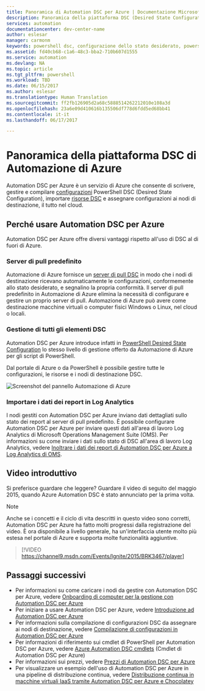 ```yaml
---
title: Panoramica di Automation DSC per Azure | Documentazione Microsoft
description: Panoramica della piattaforma DSC (Desired State Configuration) di Automazione di Azure, dei termini a essa relativi e dei problemi noti
services: automation
documentationcenter: dev-center-name
author: eslesar
manager: carmonm
keywords: powershell dsc, configurazione dello stato desiderato, powershell dsc azure
ms.assetid: fd40cb68-c1a6-48c3-bba2-710b607d1555
ms.service: automation
ms.devlang: NA
ms.topic: article
ms.tgt_pltfrm: powershell
ms.workload: TBD
ms.date: 06/15/2017
ms.author: eslesar
ms.translationtype: Human Translation
ms.sourcegitcommit: ff2fb126905d2a68c5888514262212010e108a3d
ms.openlocfilehash: 23a6e09d410616b135506df778d6fdd5ed68bb41
ms.contentlocale: it-it
ms.lasthandoff: 06/17/2017

---
```


# <a name="azure-automation-dsc-overview"></a>Panoramica della piattaforma DSC di Automazione di Azure

Automation DSC per Azure è un servizio di Azure che consente di scrivere, gestire e compilare [configurazioni](https://msdn.microsoft.com/powershell/dsc/configurations) PowerShell DSC (Desired State Configuration), importare [risorse DSC](https://msdn.microsoft.com/powershell/dsc/resources) e assegnare configurazioni ai nodi di destinazione, il tutto nel cloud.

## <a name="why-use-azure-automation-dsc"></a>Perché usare Automation DSC per Azure

Automation DSC per Azure offre diversi vantaggi rispetto all'uso di DSC al di fuori di Azure.

### <a name="built-in-pull-server"></a>Server di pull predefinito

Automazione di Azure fornisce un [server di pull DSC](https://msdn.microsoft.com/en-us/powershell/dsc/pullserver) in modo che i nodi di destinazione ricevano automaticamente le configurazioni, conformemente allo stato desiderato, e segnalino la propria conformità.
Il server di pull predefinito in Automazione di Azure elimina la necessità di configurare e gestire un proprio server di pull.
Automazione di Azure può avere come destinazione macchine virtuali o computer fisici Windows o Linux, nel cloud o locali.

### <a name="management-of-all-your-dsc-artifacts"></a>Gestione di tutti gli elementi DSC

Automation DSC per Azure introduce infatti in [PowerShell Desired State Configuration](https://msdn.microsoft.com/powershell/dsc/overview) lo stesso livello di gestione offerto da Automazione di Azure per gli script di PowerShell.

Dal portale di Azure o da PowerShell è possibile gestire tutte le configurazioni, le risorse e i nodi di destinazione DSC.

![Screenshot del pannello Automazione di Azure](./media/automation-dsc-overview/azure-automation-blade.png)

### <a name="import-reporting-data-into-log-analytics"></a>Importare i dati dei report in Log Analytics

I nodi gestiti con Automation DSC per Azure inviano dati dettagliati sullo stato dei report al server di pull predefinito.
È possibile configurare Automation DSC per Azure per inviare questi dati all'area di lavoro Log Analytics di Microsoft Operations Management Suite (OMS).
Per informazioni su come inviare i dati sullo stato di DSC all'area di lavoro Log Analytics, vedere [Inoltrare i dati dei report di Automation DSC per Azure a Log Analytics di OMS](automation-dsc-diagnostics.md).

## <a name="introduction-video"></a>Video introduttivo

Si preferisce guardare che leggere? Guardare il video di seguito del maggio 2015, quando Azure Automation DSC è stato annunciato per la prima volta.

>[!NOTE]
>Anche se i concetti e il ciclo di vita descritti in questo video sono corretti, Automation DSC per Azure ha fatto molti progressi dalla registrazione del video.
>È ora disponibile a livello generale, ha un'interfaccia utente molto più estesa nel portale di Azure e supporta molte funzionalità aggiuntive.

> [!VIDEO https://channel9.msdn.com/Events/Ignite/2015/BRK3467/player]

## <a name="next-steps"></a>Passaggi successivi

* Per informazioni su come caricare i nodi da gestire con Automation DSC per Azure, vedere [Onboarding di computer per la gestione con Automation DSC per Azure](automation-dsc-onboarding.md)
* Per iniziare a usare Automation DSC per Azure, vedere [Introduzione ad Automation DSC per Azure](automation-dsc-getting-started.md)
* Per informazioni sulla compilazione di configurazioni DSC da assegnare ai nodi di destinazione, vedere [Compilazione di configurazioni in Automation DSC per Azure](automation-dsc-compile.md)
* Per informazioni di riferimento sui cmdlet di PowerShell per Automation DSC per Azure, vedere [Azure Automation DSC cmdlets](/powershell/module/azurerm.automation/#automation) (Cmdlet di Automation DSC per Azure)
* Per informazioni sui prezzi, vedere [Prezzi di Automation DSC per Azure](https://azure.microsoft.com/pricing/details/automation/)
* Per visualizzare un esempio dell'uso di Automation DSC per Azure in una pipeline di distribuzione continua, vedere  [Distribuzione continua in macchine virtuali IaaS tramite Automation DSC per Azure e Chocolatey](automation-dsc-cd-chocolatey.md)
